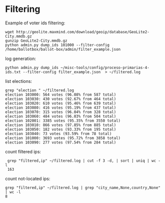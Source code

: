 # Filtering

Example of voter ids filtering:

    wget http://geolite.maxmind.com/download/geoip/database/GeoLite2-City.mmdb.gz
    gunzip GeoLite2-City.mmdb.gz
    python admin.py dump_ids 101000 --filter-config /home/ballotbox/ballot-box/admin/filter_example.json

log generation:

    python admin.py dump_ids ~/misc-tools/config/proceso-primarias-4-ids.txt --filter-config filter_example.json  > ~/filtered.log

list elections:

    grep "election " ~/filtered.log
    election 103000: 564 votes (96.08% from 587 total)
    election 103030: 430 votes (92.67% from 464 total)
    election 103020: 610 votes (95.46% from 639 total)
    election 103080: 416 votes (95.19% from 437 total)
    election 103070: 315 votes (96.04% from 328 total)
    election 103060: 484 votes (96.03% from 504 total)
    election 102001: 3385 votes (95.35% from 3550 total)
    election 103010: 866 votes (97.85% from 885 total)
    election 103050: 182 votes (93.33% from 195 total)
    election 103040: 73 votes (93.59% from 78 total)
    election 101000: 3693 votes (95.72% from 3858 total)
    election 103090: 277 votes (97.54% from 284 total)

count filtered ips:

     grep "filtered,ip" ~/filtered.log | cut -f 3 -d, | sort | uniq | wc -l
     163

count not-located ips:

    grep "filtered,ip" ~/filtered.log | grep "city_name,None,country,None" | wc -l
    8


